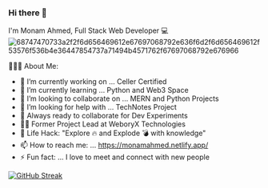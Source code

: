 ### Hi there 👋

I'm Monam Ahmed, Full Stack Web Developer 💻
![68747470733a2f2f6d656469612e67697068792e636f6d2f6d656469612f53576f536b4e36447854737a71494b4571762f67697068792e676966](https://github.com/Monam-Ahmed/Monam-Ahmed/assets/82207955/3493c14e-92e3-4386-a12a-9ddb36bb0375)

👨🏻‍💻 About Me:
- 🔭 I’m currently working on ... Celler Certified
- 🌱 I’m currently learning ... Python and Web3 Space
- 👯 I’m looking to collaborate on ... MERN and Python Projects 
- 🤔 I’m looking for help with ...  TechNotes Project
- 🚀 Always ready to collaborate for Dev Experiments
- 👨‍💻 Former Project Lead at WeboryX Technologies
- 🎯 Life Hack: "Explore 🔥 and Explode 💣 with knowledge"
- 📫 How to reach me: ... https://monamahmed.netlify.app/
- ⚡ Fun fact: ... I love to meet and connect with new people
<!--

[![Monam's GitHub stats](https://github-readme-stats.vercel.app/api?username=Monam-Ahmed&show_icons=true&theme=radica)]
-->




[![GitHub Streak](https://streak-stats.demolab.com?user=Monam-Ahmed&theme=dark&exclude_days=Sun%2CSat&card_width=550)](https://git.io/streak-stats)

